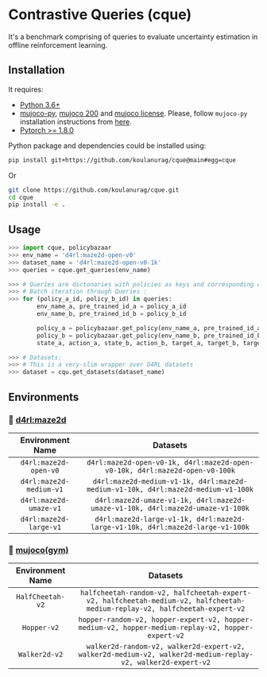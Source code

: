 # Contrastive Queries (cque)

It's a benchmark comprising of queries to evaluate uncertainty estimation in offline reinforcement learning.

## Installation
It requires:

- [Python 3.6+](https://www.python.org/downloads/)
- [mujoco-py](https://github.com/openai/mujoco-py), [mujoco 200](https://www.roboti.us/index.html) and [mujoco license](https://www.roboti.us/license.html). Please, follow `mujoco-py` installation instructions from [here](https://github.com/openai/mujoco-py).
- [Pytorch >= 1.8.0](https://pytorch.org/)

Python package and dependencies could be installed using:
```bash
pip install git+https://github.com/koulanurag/cque@main#egg=cque
```
Or
```bash
git clone https://github.com/koulanurag/cque.git
cd cque
pip install -e .
```

## Usage

```python console
>>> import cque, policybazaar
>>> env_name = 'd4rl:maze2d-open-v0'
>>> dataset_name = 'd4rl:maze2d-open-v0-1k'
>>> queries = cque.get_queries(env_name)

>>> # Queries are dictonaries with policies as keys and corresponding queries as values.
>>> # Batch iteration through Queries :
>>> for (policy_a_id, policy_b_id) in queries:
        env_name_a, pre_trained_id_a = policy_a_id
        env_name_b, pre_trained_id_b = policy_b_id

        policy_a = policybazaar.get_policy(env_name_a, pre_trained_id_a)
        policy_b = policybazaar.get_policy(env_name_b, pre_trained_id_b)
        state_a, action_a, state_b, action_b, target_a, target_b, target = queries[(policy_a_id, policy_b_id)]

>>> # Datasets:
>>> # This is a very-slim wrapper over D4RL datasets
>>> dataset = cqu.get_datasets(dataset_name)

``` 

## Environments

### :small_blue_diamond: [d4rl:maze2d](https://github.com/rail-berkeley/d4rl/wiki/Tasks#maze2d)

| Environment Name | Datasets |
|:------: | :------: | 
|`d4rl:maze2d-open-v0`|`d4rl:maze2d-open-v0-1k, d4rl:maze2d-open-v0-10k, d4rl:maze2d-open-v0-100k`|
|`d4rl:maze2d-medium-v1`|`d4rl:maze2d-medium-v1-1k, d4rl:maze2d-medium-v1-10k, d4rl:maze2d-medium-v1-100k`|
|`d4rl:maze2d-umaze-v1`|`d4rl:maze2d-umaze-v1-1k, d4rl:maze2d-umaze-v1-10k, d4rl:maze2d-umaze-v1-100k`|
|`d4rl:maze2d-large-v1`|`d4rl:maze2d-large-v1-1k, d4rl:maze2d-large-v1-10k, d4rl:maze2d-large-v1-100k`|

### :small_blue_diamond: [mujoco(gym)](https://gym.openai.com/envs/#mujoco)

| Environment Name | Datasets|
|:------: |:------:|
|`HalfCheetah-v2`| `halfcheetah-random-v2, halfcheetah-expert-v2, halfcheetah-medium-v2, halfcheetah-medium-replay-v2, halfcheetah-expert-v2`|
|`Hopper-v2`|`hopper-random-v2, hopper-expert-v2, hopper-medium-v2, hopper-medium-replay-v2, hopper-expert-v2`|
|`Walker2d-v2`|`walker2d-random-v2, walker2d-expert-v2, walker2d-medium-v2, walker2d-medium-replay-v2, walker2d-expert-v2`|